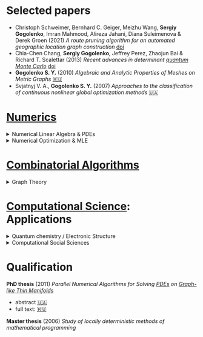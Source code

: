 # Selected papers

- Christoph Schweimer, Bernhard C. Geiger, Meizhu Wang, **Sergiy Gogolenko**, Imran Mahmood, Alireza Jahani, Diana Suleimenova & Derek Groen (2021)
  *A route pruning algorithm for an automated geographic location graph construction*
  [doi](https://doi.org/10.1038/s41598-021-90943-8)
- Chia-Chen Chang, **Sergiy Gogolenko**, Jeffrey Perez, Zhaojun Bai & Richard T. Scalettar (2013)
  *Recent advances in determinant [quantum Monte Carlo](https://en.wikipedia.org/wiki/Quantum_Monte_Carlo)*
  [doi](https://doi.org/10.1080/14786435.2013.845314)
- **Gogolenko S. Y.** (2010)
  *Algebraic and Analytic Properties of Meshes on Metric Graphs*
  [:ru:](https://pmap.donntu.edu.ua/sites/upload/articles/art264.pdf)
- Svjatnyj V. A., **Gogolenko S. Y.** (2007)
  *Approaches to the classification of continuous nonlinear global optimization methods*
  [🇺🇦](https://pmap.donntu.edu.ua/sites/upload/articles/art167.pdf)


# [Numerics](https://en.wikipedia.org/wiki/Numerical_analysis)

<details><summary>Numerical Linear Algebra & PDEs</summary>

## [Linear Algebra](https://en.wikipedia.org/wiki/Numerical_linear_algebra) and [PDEs](https://en.wikipedia.org/wiki/Numerical_methods_for_partial_differential_equations)

- **Sergiy Gogolenko**, Zhaojun Bai & Richard Scalettar (2014)
  *Structured Orthogonal Inversion of Block p-Cyclic Matrices on Multicores with GPU Accelerators*
  [doi](https://doi.org/10.1007/978-3-319-09873-9_44)
- 
  *Characteristic polynomials and spectra of symmetric matrices on metric graphs*
  [:ru:](https://ea.donntu.edu.ua/jspui/bitstream/123456789/988/1/%d0%a5%d0%90%d0%a0%d0%90%d0%9a%d0%a2%d0%95%d0%a0%d0%98%d0%a1%d0%a2%d0%98%d0%a7%d0%95%d0%a1%d0%9a%d0%98%d0%95%20%d0%9f%d0%9e%d0%9b%d0%98%d0%9d%d0%9e%d0%9c%d0%ab%20%d0%98%20%d0%a1%d0%9f%d0%95%d0%9a%d0%a2%d0%a0%d0%ab%20%d0%a1%d0%98%d0%9c%d0%9c%d0%95%d0%a2%d0%a0%d0%98%d0%a7%d0%9d%d0%ab%d0%a5%20%d0%9c%d0%90%d0%a2%d0%a0%d0%98%d0%a6%20%d0%9d%d0%90%20%d0%93%d0%a0%d0%90%d0%a4%d0%90%d0%a5%20%d0%92%d0%a2%d0%9e%d0%a0%d0%98%d0%a7%d0%9d%d0%ab%d0%a5%20%d0%a2%d0%9e%d0%9f%d0%9e%d0%9b%d0%9e%d0%93%d0%98%d0%99.pdf)
  [web](https://ea.donntu.edu.ua/jspui/handle/123456789/988?locale=en)
- **Gogolenko S. Y.** (2010)
  *Algebraic and Analytic Properties of Meshes on Metric Graphs*
  [:ru:](https://pmap.donntu.edu.ua/sites/upload/articles/art264.pdf)
- **Gogolenko S. Y.**, Svjatnyj V. A. (2010)
  *[Direct method](https://en.wikipedia.org/wiki/Iterative_method), based on [Thomas algorithm](https://en.wikipedia.org/wiki/Tridiagonal_matrix_algorithm), for solving linear systems of discretized stationary and parabolic problems on [graph-like thin manifolds](https://arxiv.org/abs/math-ph/0312028)*
  [:ru:](http://www.irbis-nbuv.gov.ua/cgi-bin/irbis_nbuv/cgiirbis_64.exe?I21DBN=LINK&P21DBN=UJRN&Z21ID=&S21REF=10&S21CNR=20&S21STN=1&S21FMT=ASP_meta&C21COM=S&2_S21P03=FILA=&2_S21STR=Npdntu_inf_2010_11_6)
- **Gogolenko S. Y.**, Svjatnyj V. A. (2009)
  *Architecture aware parallelization of solvers for PDE systems on geometrical graphs*
  [doi](https://doi.org/10.1007/s00450-009-0071-y)
- **Gogolenko S. Y.**, Svjatnyj V. A. (2008)
  *On the limitations of analytical and numerical solvers of equations describing the air flow in mine ventilation networks*
  [:ru:](https://pmap.donntu.edu.ua/sites/upload/articles/art210.pdf)

</details>

<details><summary>Numerical Optimization & MLE</summary>

## [Optimization](https://en.wikipedia.org/wiki/Mathematical_optimization) and [MLEs](https://en.wikipedia.org/wiki/Maximum_likelihood_estimation)

- Master thesis (2006): *Study of locally deterministic methods of mathematical programming*
  - early review
    [in :ru:](https://masters.donntu.ru/2006/fvti/gogolenko/diss/index.htm)
    [google-translate](https://masters-donntu-ru.translate.goog/2006/fvti/gogolenko/diss/index.htm?_x_tr_sl=auto&_x_tr_tl=en&_x_tr_hl=uk&_x_tr_pto=wapp)

- Svjatnyj V. A., **Gogolenko S. Y.** (2007)
  *Approaches to the classification of continuous nonlinear global optimization methods*
  [🇺🇦](https://pmap.donntu.edu.ua/sites/upload/articles/art167.pdf)
- **Gogolenko S. Y.**, Svjatnyj V. A. (2006)
  *Adaptation of locally deterministic optimization methods for solving parameter estimation problems by means of Gauss-Markov estimator*
  [🇺🇦](https://pmap.donntu.edu.ua/sites/upload/articles/art119.pdf)
- **Gogolenko S. Y.** (2010)
  *Implementation of the [Optimal Experimental Design](https://en.wikipedia.org/wiki/Optimal_experimental_design#Minimizing_the_variance_of_estimators) for Non-linear ODE-Driven Models with [Sigma Points](https://en.wikipedia.org/wiki/Unscented_transform#Sigma_points)*
  [:ru:](https://docs.google.com/document/d/1_vR51YTD7cD11A69sIQopmZlPH2l7iUgj1Rxsr9t-Qw)
- **Gogolenko S. Y.** (2008)
  *Parameter estimation for mathematical models using parallel [memetic algorithms](https://en.wikipedia.org/wiki/Memetic_algorithm)*
  [🇺🇦](https://ea.donntu.edu.ua/jspui/bitstream/123456789/9538/1/%d0%93%d0%be%d0%b3%d0%be%d0%bb%d0%b5%d0%bd%d0%ba%d0%be%20%d0%a1.%d0%ae..pdf)
  [web](https://ea.donntu.edu.ua/jspui/handle/123456789/9538?locale=en)

</details>

# [Combinatorial Algorithms](https://en.wikipedia.org/wiki/List_of_algorithms#Combinatorial_algorithms)

<details><summary>Graph Theory</summary>

- Christoph Schweimer, Bernhard C. Geiger, Meizhu Wang, **Sergiy Gogolenko**, Imran Mahmood, Alireza Jahani, Diana Suleimenova & Derek Groen (2021)
  *A route pruning algorithm for an automated geographic location graph construction*
  [<img src="https://upload.wikimedia.org/wikipedia/commons/1/11/DOI_logo.svg" style="height:1em" />](https://doi.org/10.1038/s41598-021-90943-8)

</details>

# [Computational Science](https://en.wikipedia.org/wiki/Computational_science): Applications

<details><summary>Quantum chemistry / Electronic Structure</summary>

## [Quantum physics](https://en.wikipedia.org/wiki/Computational_chemistry)

- Chia-Chen Chang, **Sergiy Gogolenko**, Jeffrey Perez, Zhaojun Bai & Richard T. Scalettar (2013)
  *Recent advances in determinant [quantum Monte Carlo](https://en.wikipedia.org/wiki/Quantum_Monte_Carlo)*
  [doi](https://doi.org/10.1080/14786435.2013.845314)

</details>

<details><summary>Computational Social Sciences</summary>

## [Social Sciences](https://en.wikipedia.org/wiki/Computational_social_science)

- Derek Groen, Nikela Papadopoulou, Petros Anastasiadis, Marcin Lawenda, Lukasz Szustak, **Sergiy Gogolenko**, Hamid Arabnejad, Alireza Jahani (2023)
  *Large-Scale Parallelization of Human Migration Simulation*
  [doi](https://doi.org/10.1109/TCSS.2023.3292932)
- Petros Anastasiadis, **Sergiy Gogolenko**, Nikela Papadopoulou, Marcin Lawenda, Hamid Arabnejad, Alireza Jahani, Imran Mahmood, Derek Groen (2021)
  *P-Flee: An Efficient Parallel Algorithm for Simulating Human Migration*
  [doi](https://doi.org/10.1109/IPDPSW52791.2021.00159)
- **Sergiy Gogolenko**, Derek Groen, Diana Suleimenova, Imran Mahmood, Marcin Lawenda, F. Javier Nieto de Santos, John Hanley, Milana Vučković, Mark Kröll, Bernhard Geiger, Robert Elsässer & Dennis Hoppe (2020)
  *Towards Accurate Simulation of Global Challenges on Data Centers Infrastructures via Coupling of Models and Data Sources*
  [doi](https://doi.org/10.1007/978-3-030-50433-5_32)
- Damian Kaliszan, Norbert Meyer, Sebastian Petruczynik, Michael Gienger, **Sergiy Gogolenko**
  *HPC Processors Benchmarking Assessment for Global System Science Applications*
  [doi](https://doi.org/10.14529/jsfi190202 )
- Damian Kaliszan, Steffen Fürst, Michael Gienger, **Sergiy Gogolenko**, Norbert Meyer, Sebastian Petruczynik (2019)
  *Comparative benchmarking of HPC systems for GSS applications: GSS applications in the HPC ecosystem*
  [doi](https://doi.org/10.1145/3293320.3293326)
- **Sergiy Gogolenko** (2018)
  *Large Scale Agent Based Social Simulations with High Resolution Raster Inputs in Distributed HPC Environments*
  [doi](https://doi.org/10.1007/978-3-030-39181-2_16)

</details>

<!-- [doi]: https://upload.wikimedia.org/wikipedia/commons/1/11/DOI_logo.svg \| height=1em -->
<!-- <img src="https://upload.wikimedia.org/wikipedia/commons/1/11/DOI_logo.svg" style="height:1em" /> -->

# Qualification

**PhD thesis** (2011)
*Parallel Numerical Algorithms for Solving [PDEs](https://en.wikipedia.org/wiki/Partial_differential_equation) on [Graph-like Thin Manifolds](https://arxiv.org/abs/math-ph/0312028)*
- abstract [🇺🇦](https://drive.google.com/file/d/0B0evGVV3naSPQk4wWjBfel9STmhtZVV0ZDRyUENJSmpSSDZz/view?usp=drivesdk&resourcekey=0-0-n1cRW-k7bqK_0Pi2h3nw)
- full text: [:ru:](https://drive.google.com/file/d/0B0evGVV3naSPT0dRSy1xd1U5S3pTMkVaMW43LWFpTVlrTE1F/view?usp=drivesdk&resourcekey=0-721nvOE_vtQHb3FiDsTQTA)

**Master thesis** (2006)
*Study of locally deterministic methods of mathematical programming*
